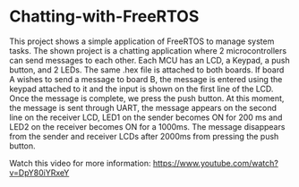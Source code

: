 # Chatting-with-FreeRTOS
This project shows a simple application of FreeRTOS to manage system tasks.
The shown project is a chatting application where 2 microcontrollers can send messages to each other.
Each MCU has an LCD, a Keypad, a push button, and 2 LEDs. The same .hex file is attached to both boards.
If board A wishes to send a message to board B, the message is entered using the keypad attached to it and the input is shown on the first line of the LCD. Once the message is complete, we press the push button.
At this moment, the message is sent through UART, the message appears on the second line on the receiver LCD, LED1 on the sender becomes ON for 200 ms and LED2 on the receiver becomes ON for a 1000ms.
The message disappears from the sender and receiver LCDs after 2000ms from pressing the push button. 

Watch this video for more information: https://www.youtube.com/watch?v=DpY80iYRxeY

